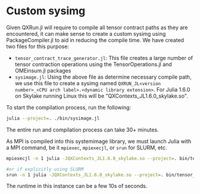 # Custom sysimg

Given QXRun.jl will require to compile all tensor contract paths as they are encountered, it can make sense to create a custom sysimg using PackageCompiler.jl to aid in reducing the compile time.
We have created two files for this purpose: 

- `tensor_contract_trace_generator.jl`: This file creates a large number of tensor contraction operations using the TensorOperations.jl and OMEinsum.jl packages
- `sysimage.jl`: Using the above file as determine necessary compile path, we use this file to create a sysimg named `QXRUN_JL<version number>_<CPU arch label>.<dynamic library extension>`. For Julia 1.6.0 on Skylake running Linux this will be "QXContexts_JL1.6.0_skylake.so".


To start the compilation process, run the following:
```bash
julia --project=. ./bin/sysimage.jl
```

The entire run and compilation process can take 30+ minutes.

As MPI is compiled into this systemimage library, we must launch Julia with a MPI command, be it `mpiexec`, `mpiexecjl`, or `srun` for SLURM, etc.
```bash
mpiexecjl -n 1 julia -JQXContexts_JL1.6.0_skylake.so --project=. bin/tensor_contract_trace_generator.jl

#or if explicitly using SLURM
srun -n 1 julia -JQXContexts_JL1.6.0_skylake.so --project=. bin/tensor_contract_trace_generator.jl
```

The runtime in this instance can be a few 10s of seconds.
